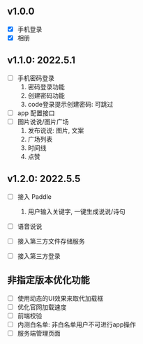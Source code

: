 ## v1.0.0
* [x] 手机登录
* [x] 相册

## v1.1.0: 2022.5.1
* [ ] 手机密码登录
    1. 密码登录功能
    2. 创建密码功能
    3. code登录提示创建密码: 可跳过
* [ ] app 配置接口
* [ ] 图片说说/图片广场
    1. 发布说说: 图片, 文案
    2. 广场列表
    3. 时间线
    4. 点赞
    
## v1.2.0: 2022.5.5
* [ ] 接入 Paddle
    1. 用户输入关键字, 一键生成说说/诗句
* [ ] 语音说说
* [ ] 接入第三方文件存储服务
* [ ] 接入第三方登录


## 非指定版本优化功能
* [ ] 使用动态的UI效果来取代加载框
* [ ] 优化官网加载速度
* [ ] 前端校验
* [ ] 内测白名单: 非白名单用户不可进行app操作
* [ ] 服务端管理页面